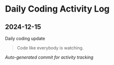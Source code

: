 # Daily Coding Activity Log

## 2024-12-15

Daily coding update

> Code like everybody is watching.

*Auto-generated commit for activity tracking*
